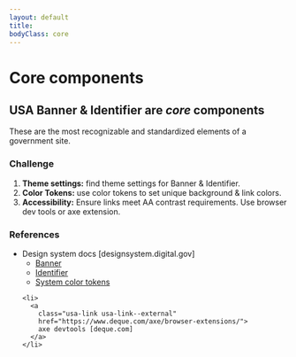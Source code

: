 ```yaml
---
layout: default
title:
bodyClass: core
---
```


# Core components

<section class="usa-section">
  <h2>USA Banner & Identifier are <em>core</em> components</h2>
  <div class="usa-intro">
    These are the most recognizable and standardized elements of a government site.
  </div>

  <h3 class="margin-top-8">Challenge</h3>
  <ol class="usa-list font-sans-lg text-light">
    <li>
      <strong>Theme settings:</strong> find theme settings for Banner & Identifier.
    </li>
    <li>
      <strong>Color Tokens:</strong> use color tokens to set unique background & link colors.
    </li>
    <li>
      <strong>Accessibility:</strong> Ensure links meet AA contrast requirements. Use browser dev tools or axe extension.
    </li>
  </ol>

  <h3>References</h3>
  <ul class="usa-list">
    <li>
      Design system docs [designsystem.digital.gov]
      <ul>
        <li>
          <a
            class="usa-link usa-link--external"
            href="https://designsystem.digital.gov/components/banner/">
            Banner
          </a>
        </li>
        <li>
          <a
            class="usa-link usa-link--external"
            href="https://designsystem.digital.gov/components/identifier/">
            Identifier
          </a>
        </li>
        <li>
          <a
            class="usa-link usa-link--external"
            href="https://designsystem.digital.gov/design-tokens/color/system-tokens/">
            System color tokens
          </a>
        </li>
      </ul>
    </li>

    <li>
      <a
        class="usa-link usa-link--external"
        href="https://www.deque.com/axe/browser-extensions/">
        axe devtools [deque.com]
      </a>
    </li>

  </ul>

</section>
